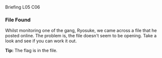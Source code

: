 Briefing L05 C06

### File Found

Whilst monitoring one of the gang, Ryosuke, we came across a file that he posted online. The problem is, the file doesn't seem to be opening. Take a look and see if you can work it out.

**Tip:** The flag is in the file.